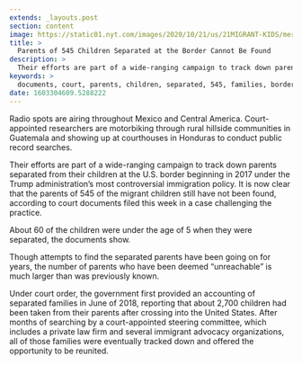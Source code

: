 ```yaml
--- 
extends: _layouts.post 
section: content 
image: https://static01.nyt.com/images/2020/10/21/us/21MIGRANT-KIDS/merlin_124917674_94ce10f0-cf33-4416-8bbb-a976eb8d9637-facebookJumbo.jpg 
title: > 
  Parents of 545 Children Separated at the Border Cannot Be Found 
description: > 
  Their efforts are part of a wide-ranging campaign to track down parents separated from their children at the U.S. border beginning in 2017 under the Trump administration’s most controversial immigration policy.It is now clear that the parents of 545 of the migrant children still have not been found, according to court documents filed this week in a case challenging the practice.About 60 of the children were under the age of 5 when they were separated, the documents show.Though attempts to find the separated parents have been going on for years, the number of parents who have been deemed “unreachable” is much larger than was previously known.Under court order, the government first provided an accounting of separated families in June of 2018, reporting that about 2,700 children had been taken from their parents after crossing into the United States. 
keywords: > 
  documents, court, parents, children, separated, 545, families, border, unreachable, week, courtappointed, wideranging 
date: 1603304609.5288222 
--- 
```

<div><p class="css-158dogj evys1bk0">Radio spots are airing throughout Mexico and Central America. Court-appointed researchers are motorbiking through rural hillside communities in Guatemala and showing up at courthouses in Honduras to conduct public record searches.</p><p class="css-158dogj evys1bk0">Their efforts are part of a wide-ranging campaign to track down parents separated from their children at the U.S. border beginning in 2017 under the Trump administration&#8217;s most controversial immigration policy. It is now clear that the parents of 545 of the migrant children still have not been found, according to court documents filed this week in a case challenging the practice.</p><p class="css-158dogj evys1bk0">About 60 of the children were under the age of 5 when they were separated, the documents show.</p><p class="css-158dogj evys1bk0">Though attempts to find the separated parents have been going on for years, the number of parents who have been deemed &#8220;unreachable&#8221; is much larger than was previously known.</p><p class="css-158dogj evys1bk0">Under court order, the government first provided an accounting of separated families in June of 2018, reporting that about 2,700 children had been taken from their parents after crossing into the United States. After months of searching by a court-appointed steering committee, which includes a private law firm and several immigrant advocacy organizations, all of those families were eventually tracked down and offered the opportunity to be reunited.</p></div>